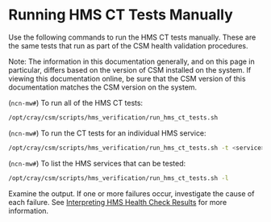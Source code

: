 # Running HMS CT Tests Manually

Use the following commands to run the HMS CT tests manually. These are the same tests that run as part of the CSM health validation procedures.

Note: The information in this documentation generally, and on this page in particular, differs based on the version of CSM installed on the system. If
viewing this documentation online, be sure that the CSM version of this documentation matches the CSM version on the system.

(`ncn-mw#`) To run all of the HMS CT tests:

```bash
/opt/cray/csm/scripts/hms_verification/run_hms_ct_tests.sh
```

(`ncn-mw#`) To run the CT tests for an individual HMS service:

```bash
/opt/cray/csm/scripts/hms_verification/run_hms_ct_tests.sh -t <service>
```

(`ncn-mw#`) To list the HMS services that can be tested:

```bash
/opt/cray/csm/scripts/hms_verification/run_hms_ct_tests.sh -l
```

Examine the output. If one or more failures occur, investigate the cause of each failure. See [Interpreting HMS Health Check Results](../troubleshooting/interpreting_hms_health_check_results.md) for more information.

